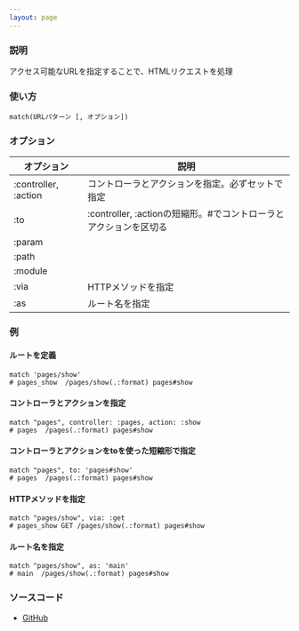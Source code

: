 ```yaml
---
layout: page
---
```

### 説明
アクセス可能なURLを指定することで、HTMLリクエストを処理

### 使い方
    match(URLパターン [, オプション])

### オプション

オプション             | 説明
-------------------- | -----------------------------------------------
:controller, :action | コントローラとアクションを指定。必ずセットで指定
:to                  | :controller, :actionの短縮形。\#でコントローラとアクションを区切る
:param               |
:path                |
:module              |
:via                 | HTTPメソッドを指定
:as                  | ルート名を指定

### 例
#### ルートを定義
    match 'pages/show'
    # pages_show  /pages/show(.:format) pages#show

#### コントローラとアクションを指定
    match "pages", controller: :pages, action: :show
    # pages  /pages(.:format) pages#show

#### コントローラとアクションをtoを使った短縮形で指定
    match "pages", to: 'pages#show'
    # pages  /pages(.:format) pages#show

#### HTTPメソッドを指定
    match "pages/show", via: :get
    # pages_show GET /pages/show(.:format) pages#show

#### ルート名を指定
    match "pages/show", as: 'main'
    # main  /pages/show(.:format) pages#show

### ソースコード
* [GitHub](https://github.com/rails/rails/blob/f33d52c95217212cbacc8d5e44b5a8e3cdc6f5b3/actionpack/lib/action_dispatch/routing/mapper.rb#L590)